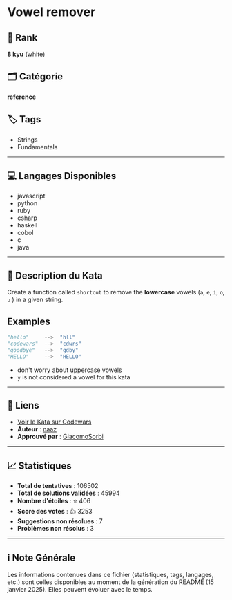# Vowel remover

## 🏅 Rank
**8 kyu** (white)

## 🗂️ Catégorie
**reference**

## 🏷️ Tags
- Strings
- Fundamentals

---

## 💻 Langages Disponibles
- javascript
- python
- ruby
- csharp
- haskell
- cobol
- c
- java

---

## 📜 Description du Kata

Create a function called `shortcut` to remove the **lowercase** vowels (`a`, `e`, `i`, `o`, `u` ) in a given string.

## Examples

```python
"hello"     -->  "hll"
"codewars"  -->  "cdwrs"
"goodbye"   -->  "gdby"
"HELLO"     -->  "HELLO"
```

* don't worry about uppercase vowels
* `y` is not considered a vowel for this kata

---

## 🔗 Liens
- [Voir le Kata sur Codewars](https://www.codewars.com/kata/5547929140907378f9000039)
- **Auteur** : [naaz](https://www.codewars.com/users/naaz)
- **Approuvé par** : [GiacomoSorbi](https://www.codewars.com/users/GiacomoSorbi)

---

## 📈 Statistiques
- **Total de tentatives** : 106502
- **Total de solutions validées** : 45994
- **Nombre d'étoiles** : ⭐ 406
- **Score des votes** : 👍 3253
- **Suggestions non résolues** : 7
- **Problèmes non résolus** : 3

---

## ℹ️ Note Générale
Les informations contenues dans ce fichier (statistiques, tags, langages, etc.) sont celles disponibles au moment de la génération du README (15 janvier 2025). Elles peuvent évoluer avec le temps.
